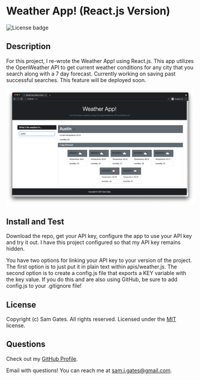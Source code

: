 # Weather App! (React.js Version)

![License badge](https://img.shields.io/badge/license-MIT-green)

## Description

For this project, I re-wrote the Weather App! using React.js. This app utilizes the OpenWeather API to get current weather conditions for any city that you search along with a 7 day forecast. Currently working on saving past successful searches. This feature will be deployed soon.

![Screenshot](readme/screenshot.png)

## Install and Test

Download the repo, get your API key, configure the app to use your API key and try it out. I have this project configured so that my API key remains hidden.

You have two options for linking your API key to your version of the project. The first option is to just put it in plain text within apis/weather.js. The second option is to create a config.js file that exports a KEY variable with the key value. If you do this and are also using GitHub, be sure to add config.js to your .gitignore file!

## License

Copyright (c) Sam Gates. All rights reserved.
Licensed under the [MIT](https://opensource.org/licenses/MIT) license.

## Questions

Check out my [GitHub Profile](https://github.com/sg0703).

Email with questions! You can reach me at sam.j.gates@gmail.com.
